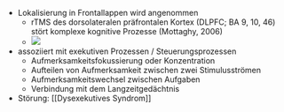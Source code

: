 - Lokalisierung in Frontallappen wird angenommen
    - rTMS des dorsolateralen präfrontalen Kortex (DLPFC; BA 9, 10, 46) stört komplexe kognitive Prozesse (Mottaghy, 2006)
    - ![](https://firebasestorage.googleapis.com/v0/b/firescript-577a2.appspot.com/o/imgs%2Fapp%2Fssoenksen%2Fy1hYggB6fI.png?alt=media&token=5865a3ef-6f26-4fb7-bce2-a8e98aa1e4ac)
- assoziiert mit exekutiven Prozessen / Steuerungsprozessen
    - Aufmerksamkeitsfokussierung oder Konzentration
    - Aufteilen von Aufmerksamkeit zwischen zwei Stimulusströmen 
    - Aufmerksamkeitswechsel zwischen Aufgaben
    - Verbindung mit dem Langzeitgedächtnis
- Störung: [[Dysexekutives Syndrom]]
